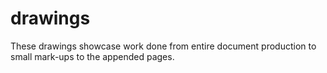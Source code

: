 # drawings
These drawings showcase work done from entire document production to small mark-ups to the appended pages.
